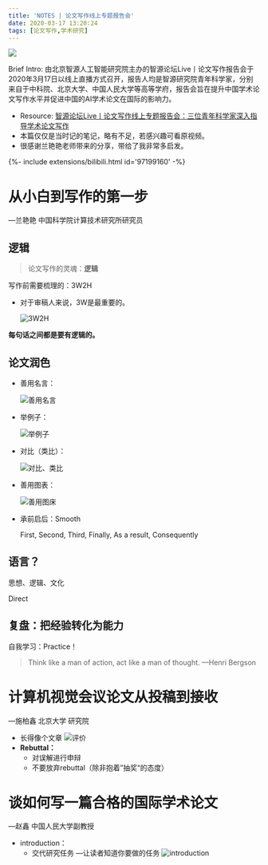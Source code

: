 ```yaml
---
title: 'NOTES | 论文写作线上专题报告会'
date: 2020-03-17 13:20:24
tags: [论文写作,学术研究]
---
```

![](https://xtopia-1258297046.cos.ap-shanghai.myqcloud.com/notes-or-lun-wen-xie-zuo-xian-shang-zhuan-ti-bao-gao-hui.png)

Brief Intro: 由北京智源人工智能研究院主办的智源论坛Live丨论文写作报告会于2020年3月17日以线上直播方式召开，报告人均是智源研究院青年科学家，分别来自于中科院、北京大学、中国人民大学等高等学府，报告会旨在提升中国学术论文写作水平并促进中国的AI学术论文在国际的影响力。

<!--more-->

* Resource: [智源论坛Live丨论文写作线上专题报告会：三位青年科学家深入指导学术论文写作](https://www.bilibili.com/video/av97199160/)
* 本篇仅仅是当时记的笔记，略有不足，若感兴趣可看原视频。
* 很感谢兰艳艳老师带来的分享，带给了我非常多启发。

<div>{%- include extensions/bilibili.html id='97199160' -%}</div>


# 从小白到写作的第一步

—兰艳艳 中国科学院计算技术研究所研究员

## 逻辑

> 论文写作的灵魂：**逻辑**

写作前需要梳理的：3W2H

- 对于审稿人来说，3W是最重要的。

    ![3W2H](https://xtopia-1258297046.cos.ap-shanghai.myqcloud.com/20201108140225.png)

**每句话之间都是要有逻辑的。**

## 论文润色

- 善用名言：

    ![善用名言](https://xtopia-1258297046.cos.ap-shanghai.myqcloud.com/20201108140348.png)

- 举例子：

    ![举例子](https://xtopia-1258297046.cos.ap-shanghai.myqcloud.com/20201108140452.png)

- 对比（类比）：

    ![对比、类比](https://xtopia-1258297046.cos.ap-shanghai.myqcloud.com/20201108140521.png)

- 善用图表：

    ![善用图床](https://xtopia-1258297046.cos.ap-shanghai.myqcloud.com/20201108140543.png)

- 承前启后：Smooth

    First, Second, Third, Finally, As a result, Consequently

## 语言？

思想、逻辑、文化

Direct

## 复盘：把经验转化为能力

自我学习：Practice！

> Think like a man of action, act like a man of thought. 
—Henri Bergson

# 计算机视觉会议论文从投稿到接收

—施柏鑫 北京大学 研究院

- 长得像个文章
    ![评价](https://xtopia-1258297046.cos.ap-shanghai.myqcloud.com/20201108140606.png)
- **Rebuttal：**
    * 对误解进行申辩
    * 不要放弃rebuttal（除非抱着”抽奖“的态度）

# 谈如何写一篇合格的国际学术论文

—赵鑫 中国人民大学副教授

- introduction：
    - 交代研究任务 —让读者知道你要做的任务
    ![introduction](https://xtopia-1258297046.cos.ap-shanghai.myqcloud.com/20201108140647.png)